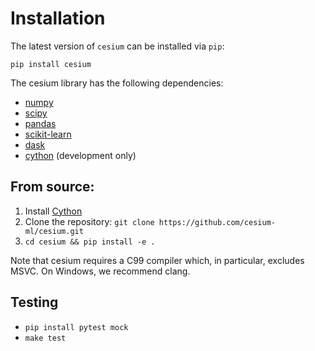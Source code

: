 # Installation

The latest version of `cesium` can be installed via `pip`:

```
pip install cesium
```

The cesium library has the following dependencies:

- [numpy](http://www.numpy.org/)
- [scipy](http://www.scipy.org/)
- [pandas](http://pandas.pydata.org)
- [scikit-learn](http://scikit-learn.org/)
- [dask](http://dask.pydata.org/)
- [cython](http://cython.org/) (development only)

## From source:

1. Install [Cython](http://cython.readthedocs.io/en/latest/src/quickstart/install.html)
2. Clone the repository: `git clone https://github.com/cesium-ml/cesium.git`
3. `cd cesium && pip install -e .`

Note that cesium requires a C99 compiler which, in particular, excludes
MSVC. On Windows, we recommend clang.

## Testing

- `pip install pytest mock`
- `make test`
